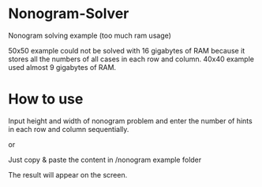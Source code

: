 # Nonogram-Solver
Nonogram solving example (too much ram usage)

50x50 example could not be solved with 16 gigabytes of RAM because it stores all the numbers of all cases in each row and column.
40x40 example used almost 9 gigabytes of RAM.

# How to use
Input height and width of nonogram problem 
and enter the number of hints in each row and column sequentially.

or

Just copy & paste the content in /nonogram example folder

The result will appear on the screen.
